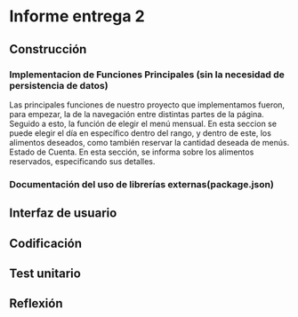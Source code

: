 # Informe entrega 2

## Construcción

### Implementacion de Funciones Principales (sin la necesidad de persistencia de datos)

Las principales funciones de nuestro proyecto que implementamos fueron, para empezar, la de la navegación entre distintas partes de la página. Seguido a esto, la función de elegir el menú mensual. En esta seccion se puede elegir el día en específico dentro del rango, y dentro de este, los alimentos deseados, como también reservar la cantidad deseada de menús. Estado de Cuenta. En esta sección, se informa sobre los alimentos reservados, especificando sus detalles.

### Documentación del uso de librerías externas(package.json)

## Interfaz de usuario



## Codificación

## Test unitario

## Reflexión
